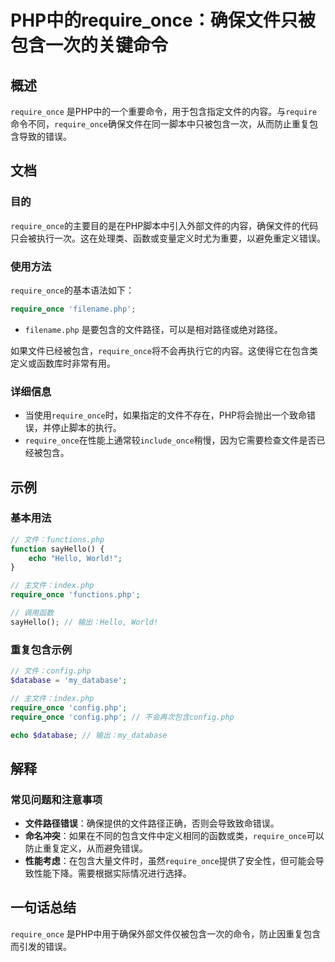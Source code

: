 <!--
Meta Description: # PHP中的require_once：确保文件只被包含一次的关键命令 ## 概述 `require_once` 是PHP中的一个重要命令，用于包含指定文件的内容。与`require`命令不同，`require_once`确保文件在同一脚本中只被包含一次，从而防止重复包含导致的错误。 ## 文档 #...
Meta Keywords: require_once, php, config, filename, functions
-->

# PHP中的require_once：确保文件只被包含一次的关键命令

## 概述
`require_once` 是PHP中的一个重要命令，用于包含指定文件的内容。与`require`命令不同，`require_once`确保文件在同一脚本中只被包含一次，从而防止重复包含导致的错误。

## 文档
### 目的
`require_once`的主要目的是在PHP脚本中引入外部文件的内容，确保文件的代码只会被执行一次。这在处理类、函数或变量定义时尤为重要，以避免重定义错误。

### 使用方法
`require_once`的基本语法如下：
```php
require_once 'filename.php';
```
- `filename.php` 是要包含的文件路径，可以是相对路径或绝对路径。

如果文件已经被包含，`require_once`将不会再执行它的内容。这使得它在包含类定义或函数库时非常有用。

### 详细信息
- 当使用`require_once`时，如果指定的文件不存在，PHP将会抛出一个致命错误，并停止脚本的执行。
- `require_once`在性能上通常较`include_once`稍慢，因为它需要检查文件是否已经被包含。

## 示例
### 基本用法
```php
// 文件：functions.php
function sayHello() {
    echo "Hello, World!";
}

// 主文件：index.php
require_once 'functions.php';

// 调用函数
sayHello(); // 输出：Hello, World!
```

### 重复包含示例
```php
// 文件：config.php
$database = 'my_database';

// 主文件：index.php
require_once 'config.php';
require_once 'config.php'; // 不会再次包含config.php

echo $database; // 输出：my_database
```

## 解释
### 常见问题和注意事项
- **文件路径错误**：确保提供的文件路径正确，否则会导致致命错误。
- **命名冲突**：如果在不同的包含文件中定义相同的函数或类，`require_once`可以防止重复定义，从而避免错误。
- **性能考虑**：在包含大量文件时，虽然`require_once`提供了安全性，但可能会导致性能下降。需要根据实际情况进行选择。

## 一句话总结
`require_once` 是PHP中用于确保外部文件仅被包含一次的命令，防止因重复包含而引发的错误。